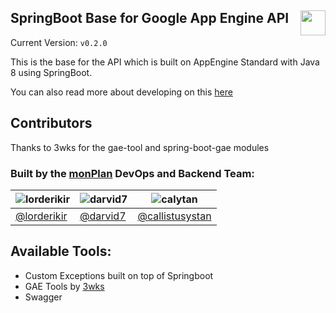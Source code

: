 SpringBoot Base for Google App Engine API
<img src="https://avatars2.githubusercontent.com/u/22784829?v=4" height="40em" style="float: right" />
---

Current Version: `v0.2.0`

This is the base for the API which is built on AppEngine Standard with Java 8 using SpringBoot.

You can also read more about developing on this [here](https://monashunitplanner.github.io/springboot-base-gae-java8/#/)

## Contributors
Thanks to 3wks for the gae-tool and spring-boot-gae modules

### Built by the [monPlan](https://github.com/monPlan) DevOps and Backend Team:

| ![lorderikir](https://avatars3.githubusercontent.com/u/5687681?v=4&s=460)  | ![darvid7](https://avatars0.githubusercontent.com/u/11433468?v=4&s=460) | ![calytan](https://avatars1.githubusercontent.com/u/18413765?v=4&s=460)|
| --------------| ----|---|
| [@lorderikir](github.com/lorderikir) | [@darvid7](github.com/darvid7) | [@callistusystan](github.com/callistusystan) |

## Available Tools:
- Custom Exceptions built on top of Springboot
- GAE Tools by [3wks](https://github.com/3wks)
- Swagger

